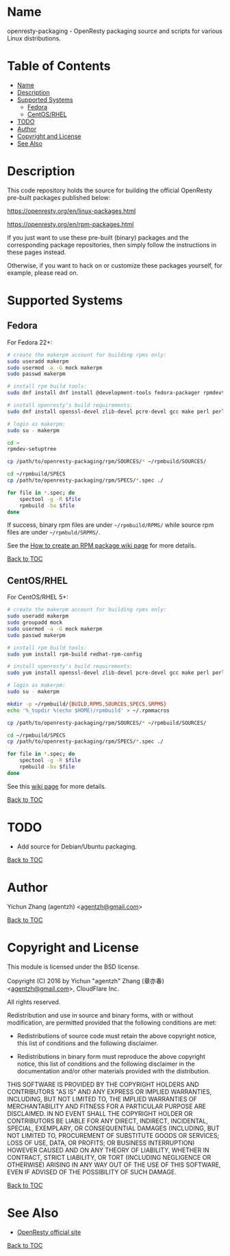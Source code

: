 Name
====

openresty-packaging - OpenResty packaging source and scripts for various Linux distributions.

Table of Contents
=================

* [Name](#name)
* [Description](#description)
* [Supported Systems](#supported-systems)
    * [Fedora](#fedora)
    * [CentOS/RHEL](#centosrhel)
* [TODO](#todo)
* [Author](#author)
* [Copyright and License](#copyright-and-license)
* [See Also](#see-also)

Description
===========

This code repository holds the source for building the official OpenResty pre-built packages published below:

https://openresty.org/en/linux-packages.html

https://openresty.org/en/rpm-packages.html

If you just want to use these pre-built (binary) packages and the corresponding package repositories, then
simply follow the instructions in these pages instead.

Otherwise, if you want to hack on or customize these packages yourself, for example, please read on.

Supported Systems
=================

Fedora
------

For Fedora 22+:

```bash
# create the makerpm account for building rpms only:
sudo useradd makerpm
sudo usermod -a -G mock makerpm
sudo passwd makerpm

# install rpm build tools:
sudo dnf install dnf install @development-tools fedora-packager rpmdevtools

# install openresty's build requirements:
sudo dnf install openssl-devel zlib-devel pcre-devel gcc make perl perl-Data-Dumper

# login as makerpm:
sudo su - makerpm

cd ~
rpmdev-setuptree

cp /path/to/openresty-packaging/rpm/SOURCES/* ~/rpmbuild/SOURCES/

cd ~/rpmbuild/SPECS
cp /path/to/openresty-packaging/rpm/SPECS/*.spec ./

for file in *.spec; do
    spectool -g -R $file
    rpmbuild -ba $file
done
```

If success, binary rpm files are under `~/rpmbuild/RPMS/` while source rpm files are under
`~/rpmbuld/SRPMS/`.

See the [How to create an RPM package wiki page](https://fedoraproject.org/wiki/How_to_create_an_RPM_package) for more details.

[Back to TOC](#table-of-contents)

CentOS/RHEL
-----------

For CentOS/RHEL 5+:

```bash
# create the makerpm account for building rpms only:
sudo useradd makerpm
sudo groupadd mock
sudo usermod -a -G mock makerpm
sudo passwd makerpm

# install rpm build tools:
sudo yum install rpm-build redhat-rpm-config

# install openresty's build requirements:
sudo yum install openssl-devel zlib-devel pcre-devel gcc make perl perl-Data-Dumper

# login as makerpm:
sudo su - makerpm

mkdir -p ~/rpmbuild/{BUILD,RPMS,SOURCES,SPECS,SRPMS}
echo '%_topdir %(echo $HOME)/rpmbuild' > ~/.rpmmacros

cp /path/to/openresty-packaging/rpm/SOURCES/* ~/rpmbuild/SOURCES/

cd ~/rpmbuild/SPECS
cp /path/to/openresty-packaging/rpm/SPECS/*.spec ./

for file in *.spec; do
    spectool -g -R $file
    rpmbuild -ba $file
done
```

See this [wiki page](https://wiki.centos.org/HowTos/SetupRpmBuildEnvironment) for more details.

[Back to TOC](#table-of-contents)

TODO
====

* Add source for Debian/Ubuntu packaging.

[Back to TOC](#table-of-contents)

Author
======

Yichun Zhang (agentzh) &lt;agentzh@gmail.com&gt;

[Back to TOC](#table-of-contents)

Copyright and License
=====================

This module is licensed under the BSD license.

Copyright (C) 2016 by Yichun "agentzh" Zhang (章亦春) &lt;agentzh@gmail.com&gt;, CloudFlare Inc.

All rights reserved.

Redistribution and use in source and binary forms, with or without modification, are permitted provided that the following conditions are met:

* Redistributions of source code must retain the above copyright notice, this list of conditions and the following disclaimer.

* Redistributions in binary form must reproduce the above copyright notice, this list of conditions and the following disclaimer in the documentation and/or other materials provided with the distribution.

THIS SOFTWARE IS PROVIDED BY THE COPYRIGHT HOLDERS AND CONTRIBUTORS "AS IS" AND ANY EXPRESS OR IMPLIED WARRANTIES, INCLUDING, BUT NOT LIMITED TO, THE IMPLIED WARRANTIES OF MERCHANTABILITY AND FITNESS FOR A PARTICULAR PURPOSE ARE DISCLAIMED. IN NO EVENT SHALL THE COPYRIGHT HOLDER OR CONTRIBUTORS BE LIABLE FOR ANY DIRECT, INDIRECT, INCIDENTAL, SPECIAL, EXEMPLARY, OR CONSEQUENTIAL DAMAGES (INCLUDING, BUT NOT LIMITED TO, PROCUREMENT OF SUBSTITUTE GOODS OR SERVICES; LOSS OF USE, DATA, OR PROFITS; OR BUSINESS INTERRUPTION) HOWEVER CAUSED AND ON ANY THEORY OF LIABILITY, WHETHER IN CONTRACT, STRICT LIABILITY, OR TORT (INCLUDING NEGLIGENCE OR OTHERWISE) ARISING IN ANY WAY OUT OF THE USE OF THIS SOFTWARE, EVEN IF ADVISED OF THE POSSIBILITY OF SUCH DAMAGE.

[Back to TOC](#table-of-contents)

See Also
========

* [OpenResty official site](https://openresty.org/)

[Back to TOC](#table-of-contents)

